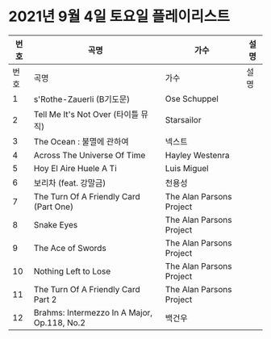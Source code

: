 # 2021년 9월 4일 토요일 플레이리스트

| 번호 | 곡명 | 가수 | 설명 |
|------|------|------|------|
| 번호 | 곡명 | 가수 | 설명 |
| 1 | s'Rothe-Zauerli (B기도문) | Ose Schuppel |  |
| 2 | Tell Me It's Not Over (타이틀 뮤직) | Starsailor |  |
| 3 | The Ocean : 불멸에 관하여 | 넥스트 |  |
| 4 | Across The Universe Of Time | Hayley Westenra |  |
| 5 | Hoy El Aire Huele A Ti | Luis Miguel |  |
| 6 | 보리차 (feat. 강말금) | 천용성 |  |
| 7 | The Turn Of A Friendly Card (Part One) | The Alan Parsons Project |  |
| 8 | Snake Eyes | The Alan Parsons Project |  |
| 9 | The Ace of Swords | The Alan Parsons Project |  |
| 10 | Nothing Left to Lose | The Alan Parsons Project |  |
| 11 | The Turn Of A Friendly Card Part 2 | The Alan Parsons Project |  |
| 12 | Brahms: Intermezzo In A Major, Op.118, No.2 | 백건우 |  |
